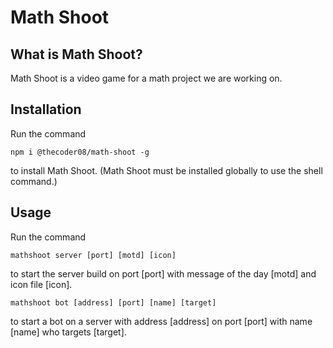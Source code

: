 # Math Shoot
## What is Math Shoot?
Math Shoot is a video game for a math project we are working on.
## Installation
Run the command
```shell
npm i @thecoder08/math-shoot -g
```
to install Math Shoot. (Math Shoot must be installed globally to use the shell command.)
## Usage
Run the command
```shell
mathshoot server [port] [motd] [icon]
```
to start the server build on port [port] with message of the day [motd] and icon file [icon].
```shell
mathshoot bot [address] [port] [name] [target]
```
to start a bot on a server with address [address] on port [port] with name [name] who targets [target].
